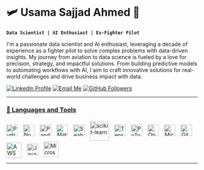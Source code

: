 # 🛩️ Usama Sajjad Ahmed 🤖 

**`Data Scientist | AI Enthusiast | Ex-Fighter Pilot`**

I'm a passionate data scientist and AI enthusiast, leveraging a decade of experience as a fighter pilot to solve complex problems with data-driven insights. My journey from aviation to data science is fueled by a love for precision, strategy, and impactful solutions. From building predictive models to automating workflows with AI, I aim to craft innovative solutions for real-world challenges and drive business impact with data.

   <p align="left">
      <a href="https://www.linkedin.com/in/usama-sajjad-ahmed/">
         <img alt="LinkedIn Profile" title="Connect with me on LinkedIn" src="https://custom-icon-badges.demolab.com/badge/-Connect-blue?style=for-the-badge&logo=linkedin&logoColor=white"/></a> 
      <a href="mailto:usamasajjadahmed19@gmail.com">
         <img alt="Email Me" title="Email Me" src="https://custom-icon-badges.demolab.com/badge/-Email-red?style=for-the-badge&logo=gmail&logoColor=white"/></a> 
      <a href="https://github.com/usamasajjadahmed">
         <img alt="GitHub Followers" title="Follow me on GitHub" src="https://custom-icon-badges.demolab.com/github/followers/usamasajjadahmed?color=236ad3&labelColor=1155ba&style=for-the-badge&logo=person-add&label=Follow&logoColor=white"/></a>
      <a href="https://github.com/usamasajjadahmed?tab=repositories&sort=stargazers">
   </p>

---

### 🧰 Languages and Tools
  
<p>
  <a href="https://www.python.org/" target="_blank" style="text-decoration: none;">
    <img src="https://cdn.jsdelivr.net/gh/devicons/devicon/icons/python/python-original.svg" alt="Python" title="Python" style="padding-right: 10px; width: 30px; vertical-align: middle;" />
  </a>
  <a href="https://numpy.org/" target="_blank" style="text-decoration: none;">
    <img src="https://cdn.jsdelivr.net/gh/devicons/devicon/icons/numpy/numpy-original.svg" alt="NumPy" title="NumPy" style="padding-right: 10px; width: 30px; vertical-align: middle;" />
  </a>
  <a href="https://pandas.pydata.org/" target="_blank" style="text-decoration: none;">
    <img src="https://cdn.jsdelivr.net/gh/devicons/devicon/icons/pandas/pandas-original.svg" alt="Pandas" title="Pandas" style="padding-right: 10px; width: 30px; vertical-align: middle;" />
  </a>
  <a href="https://matplotlib.org/" target="_blank" style="text-decoration: none;">
    <img src="https://upload.wikimedia.org/wikipedia/commons/thumb/0/01/Created_with_Matplotlib-logo.svg/2048px-Created_with_Matplotlib-logo.svg.png" alt="Matplotlib" title="Matplotlib" style="padding-right: 10px; width: 30px; vertical-align: middle;" />
  </a>
  <a href="https://seaborn.pydata.org/" target="_blank" style="text-decoration: none;">
    <img src="https://seaborn.pydata.org/_images/logo-mark-lightbg.svg" alt="Seaborn" title="Seaborn" style="padding-right: 10px; width: 30px; vertical-align: middle;" />
  </a>
  <a href="https://scikit-learn.org/" target="_blank" style="text-decoration: none;">
    <img src="https://scikit-learn.org/stable/_static/scikit-learn-logo-small.png" alt="scikit-learn" title="scikit-learn" style="padding-right: 10px; padding-top: 5px; width: 50px; vertical-align: middle;" />
  </a>
  <a href="https://www.tensorflow.org/" target="_blank" style="text-decoration: none;">
    <img src="https://cdn.jsdelivr.net/gh/devicons/devicon/icons/tensorflow/tensorflow-original.svg" alt="TensorFlow" title="TensorFlow" style="padding-right: 10px; width: 30px; vertical-align: middle;" />
  </a>
  <a href="https://pytorch.org/" target="_blank" style="text-decoration: none;">
    <img src="https://cdn.jsdelivr.net/gh/devicons/devicon/icons/pytorch/pytorch-original.svg" alt="PyTorch" title="PyTorch" style="padding-right: 10px; width: 30px; vertical-align: middle;" />
  </a>
  <a href="https://opencv.org/" target="_blank" style="text-decoration: none;">
    <img src="https://cdn.jsdelivr.net/gh/devicons/devicon/icons/opencv/opencv-original.svg" alt="OpenCV" title="OpenCV" style="padding-right: 10px; width: 30px; vertical-align: middle;" />
  </a>
  <a href="https://www.microsoft.com/en-us/sql-server" target="_blank" style="text-decoration: none;">
    <img src="https://www.svgrepo.com/show/303229/microsoft-sql-server-logo.svg" alt="Microsoft SQL Server" title="Microsoft SQL Server" style="padding-right: 10px; width: 30px; vertical-align: middle;" />
  </a>
  <a href="https://git-scm.com/" target="_blank" style="text-decoration: none;">
    <img src="https://cdn.jsdelivr.net/gh/devicons/devicon/icons/git/git-original.svg" alt="Git" title="Git" style="padding-right: 10px; width: 30px; vertical-align: middle;" />
  </a>
  <a href="https://aws.amazon.com/" target="_blank" style="text-decoration: none;">
    <img src="https://logos-world.net/wp-content/uploads/2021/08/Amazon-Web-Services-AWS-Emblem.png" alt="AWS" title="AWS" style="padding-right: 10px; padding-top: 5px; width: 40px; vertical-align: middle;" />
  </a>
  <a href="https://www.javascript.com/" target="_blank" style="text-decoration: none;">
    <img src="https://cdn.jsdelivr.net/gh/devicons/devicon/icons/javascript/javascript-original.svg" alt="JavaScript" title="JavaScript" style="padding-right: 10px; width: 30px; vertical-align: middle;" />
  </a>
  <a href="https://www.microsoft.com/en-us/microsoft-365" target="_blank" style="text-decoration: none;">
    <img src="https://empist.com/wp-content/uploads/2023/09/Microsoft-365.png" alt="Microsoft Office 365" title="Microsoft Office 365" style="padding-right: 10px; width: 40px; vertical-align: middle;" />
  </a>
</p>

---
